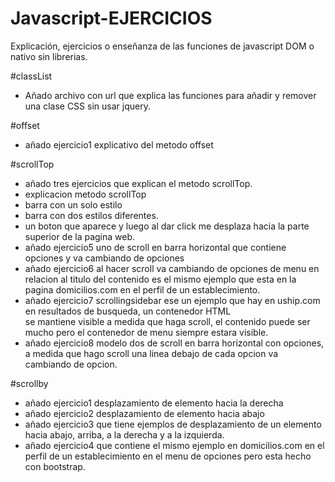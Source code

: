 # Javascript-EJERCICIOS
Explicación, ejercicios o enseñanza de las funciones de javascript DOM o nativo sin librerias.

#classList

- Añado archivo con url que explica las funciones para añadir y remover una clase CSS sin usar jquery.


#offset

- añado ejercicio1 explicativo del metodo offset


#scrollTop

- añado tres ejercicios que explican el metodo scrollTop. 
- explicacion metodo scrollTop
- barra con un solo estilo
- barra con dos estilos diferentes.
- un boton que aparece y luego al dar click me desplaza hacia la parte superior de la pagina web.
- añado ejercicio5 uno de scroll en barra horizontal que contiene opciones y va cambiando de opciones
- añado ejercicio6 al hacer scroll va cambiando de opciones de menu en relacion al titulo del contenido 
  es el mismo ejemplo que esta en la pagina domicilios.com en el perfil de un establecimiento.
- añado ejercicio7 scrollingsidebar ese un ejemplo que hay en uship.com en resultados de busqueda, un contenedor HTML  
  se mantiene visible a medida que haga scroll, el contenido puede ser mucho pero el contenedor de menu siempre estara visible.
- añado ejercicio8 modelo dos de scroll en barra horizontal con opciones, a medida que hago scroll una linea debajo de cada opcion va cambiando de opcion.


#scrollby 

- añado ejercicio1 desplazamiento de elemento hacia la derecha 
- añado ejercicio2 desplazamiento de elemento hacia abajo 
- añado ejercicio3 que tiene ejemplos de desplazamiento de un elemento hacia abajo, arriba, a la derecha y a la izquierda.
- añado ejercicio4 que contiene el mismo ejemplo en domicilios.com en el perfil de un establecimiento en el menu de opciones pero 
esta hecho con bootstrap.



